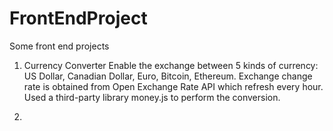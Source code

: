 # FrontEndProject
Some front end projects

1. Currency Converter
Enable the exchange between 5 kinds of currency: US Dollar, Canadian Dollar, Euro, Bitcoin, Ethereum.
Exchange change rate is obtained from Open Exchange Rate API which refresh every hour.
Used a third-party library money.js to perform the conversion.

2. 
